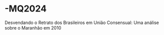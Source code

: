 # -MQ2024
Desvendando o Retrato dos Brasileiros em União Consensual: Uma análise sobre o Maranhão em 2010
